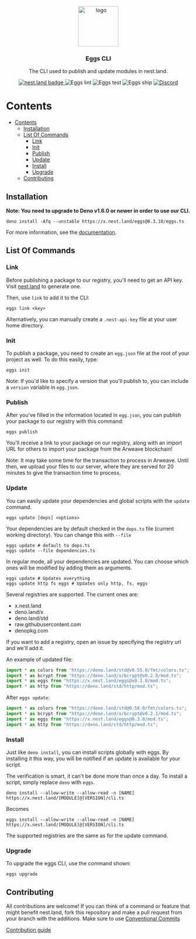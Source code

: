 <br />
<p align="center">
  <a href="https://github.com/nestdotland/nest.land">
    <img
       src="https://raw.githubusercontent.com/nestdotland/nest.land/master/public/images/nest.land/logo_light.svg"
       alt="logo"
       width="110"
    >
  </a>

<h3 align="center">Eggs CLI</h3>
<p align="center">
    The CLI used to publish and update modules in nest.land.
  </p>
  <p align="center">
    <a href="https://nest.land/package/eggs">
      <img src="https://nest.land/badge.svg" alt="nest.land badge">
    </a>
    <img
      src="https://github.com/nestdotland/eggs/workflows/Lint/badge.svg"
      alt="Eggs lint"
    >
    <img
      src="https://github.com/nestdotland/eggs/workflows/Test/badge.svg"
      alt="Eggs test"
    >
    <img
      src="https://github.com/nestdotland/eggs/workflows/Ship/badge.svg"
      alt="Eggs ship"
    >
    <a href="https://discord.gg/hYUsX3H">
      <img
        src="https://img.shields.io/discord/722823139960291328?label=Discord&logo=discord"
        alt="Discord"
      >
    </a>
  </p>
</p>

# Contents

- [Contents](#contents)
  - [Installation](#installation)
  - [List Of Commands](#list-of-commands)
    - [Link](#link)
    - [Init](#init)
    - [Publish](#publish)
    - [Update](#update)
    - [Install](#install)
    - [Upgrade](#upgrade)
  - [Contributing](#contributing)

## Installation

**Note: You need to upgrade to Deno v1.6.0 or newer in order to use our CLI.**

```shell script
deno install -Afq --unstable https://x.nest.land/eggs@0.3.10/eggs.ts
```

For more information, see the [documentation](https://docs.nest.land/).

## List Of Commands

### Link

Before publishing a package to our registry, you'll need to get an API key.
Visit [nest.land](https://nest.land/#start) to generate one.

Then, use `link` to add it to the CLI:

```shell script
eggs link <key>
```

Alternatively, you can manually create a `.nest-api-key` file at your user home
directory.

### Init

To publish a package, you need to create an `egg.json` file at the root of your
project as well. To do this easily, type:

```shell script
eggs init
```

Note: If you'd like to specify a version that you'll publish to, you can include
a `version` variable in `egg.json`.

### Publish

After you've filled in the information located in `egg.json`, you can publish
your package to our registry with this command:

```shell script
eggs publish
```

You'll receive a link to your package on our registry, along with an import URL
for others to import your package from the Arweave blockchain!

Note: It may take some time for the transaction to process in Arweave. Until
then, we upload your files to our server, where they are served for 20 minutes
to give the transaction time to process.

### Update

You can easily update your dependencies and global scripts with the `update`
command.

```shell script
eggs update [deps] <options>
```

Your dependencies are by default checked in the `deps.ts` file (current working
directory). You can change this with `--file`

```shell script
eggs update # default to deps.ts
eggs update --file dependencies.ts
```

In regular mode, all your dependencies are updated. You can choose which ones
will be modified by adding them as arguments.

```shell script
eggs update # Updates everything
eggs update http fs eggs # Updates only http, fs, eggs
```

Several registries are supported. The current ones are:

- x.nest.land
- deno.land/x
- deno.land/std
- raw.githubusercontent.com
- denopkg.com

If you want to add a registry, open an issue by specifying the registry url and
we'll add it.

An example of updated file:

```ts
import * as colors from "https://deno.land/std@v0.55.0/fmt/colors.ts";
import * as bcrypt from "https://deno.land/x/bcrypt@v0.2.0/mod.ts";
import * as eggs from "https://x.nest.land/eggs@v0.1.0/mod.ts";
import * as http from "https://deno.land/std/http/mod.ts";
```

After `eggs update`:

```ts
import * as colors from "https://deno.land/std@0.58.0/fmt/colors.ts";
import * as bcrypt from "https://deno.land/x/bcrypt@v0.2.1/mod.ts";
import * as eggs from "https://x.nest.land/eggs@0.3.0/mod.ts";
import * as http from "https://deno.land/std/http/mod.ts";
```

### Install

Just like `deno install`, you can install scripts globally with eggs. By
installing it this way, you will be notified if an update is available for your
script.

The verification is smart, it can't be done more than once a day. To install a
script, simply replace `deno` with `eggs`.

```shell script
deno install --allow-write --allow-read -n [NAME] https://x.nest.land/[MODULE]@[VERSION]/cli.ts
```

Becomes

```shell script
eggs install --allow-write --allow-read -n [NAME] https://x.nest.land/[MODULE]@[VERSION]/cli.ts
```

The supported registries are the same as for the update command.

### Upgrade

To upgrade the eggs CLI, use the command shown:

```shell script
eggs upgrade
```

## Contributing

All contributions are welcome! If you can think of a command or feature that
might benefit nest.land, fork this repository and make a pull request from your
branch with the additions. Make sure to use
[Conventional Commits](https://www.conventionalcommits.org/en/v1.0.0/)

[Contribution guide](.github/CONTRIBUTING.md)
